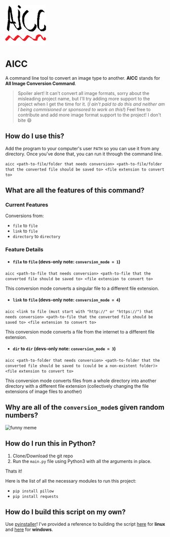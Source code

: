 ![AICC Logo](https://github.com/sid-the-loser/AICC/blob/main/src/assets/icon.png)
# AICC

A command line tool to convert an image type to another. **AICC** stands for **All Image Conversion Command**.

>Spoiler alert! It can't convert all image formats, sorry about the misleading project name, but I'll try adding more support to the project when I get the time for it. (*I ain't paid to do this and neither am I being commisioned or sponsored to work on this!*) Feel free to contribute and add more image format support to the project! I don't bite :smile:

## How do I use this?

Add the program to your computer's user `PATH` so you can use it from any directory.
Once you've done that, you can run it through the command line.

`aicc <path-to-file/folder that needs conversion> <path-to-file/folder that the converted file should be saved to> <file extension to convert to>`

## What are all the features of this command?

### Current Features

Conversions from:
- `file`      to `file`
- `link`      to `file`
- `directory` to `directory`

### Feature Details

- #### `file` to `file` (devs-only note: `conversion_mode = 1`)

`aicc <path-to-file that needs conversion> <path-to-file that the converted file should be saved to> <file extension to convert to>`

This conversion mode converts a singular file to a different file extension.

- #### `link` to `file` (devs-only note: `conversion_mode = 4`)

`aicc <link to file (must start with "http://" or "https://") that needs conversion> <path-to-file that the converted file should be saved to> <file extension to convert to>`

This conversion mode converts a file from the internet to a different file extension.

- #### `dir` to `dir` (devs-only note: `conversion_mode = 3`)

`aicc <path-to-folder that needs conversion> <path-to-folder that the converted file should be saved to (could be a non-existent folder)> <file extension to convert to>`

This conversion mode converts files from a whole directory into another directory with a different file extension (collectively changing the file extensions of image files to another)

## Why are all of the `conversion_mode`s given random numbers?

![funny meme](https://i.kym-cdn.com/entries/icons/original/000/031/622/cover1.jpg)

## How do I run this in Python?

1. Clone/Download the git repo
2. Run the `main.py` file using Python3 with all the arguments in place.

Thats it! 

Here is the list of all the necessary modules to run this project:
- `pip install pillow`
- `pip install requests`

## How do I build this script on my own?

 Use [pyinstaller](https://pypi.org/project/pyinstaller/)! I've provided a reference to building the script [here](https://github.com/sid-the-loser/AICC/blob/main/build.sh) for **linux** and [here](https://github.com/sid-the-loser/AICC/blob/main/build.bat) for **windows**.
